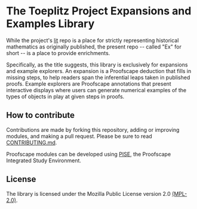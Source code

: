 # The Toeplitz Project Expansions and Examples Library

While the project's [lit](https://github.com/toepproj/lit) repo is
a place for strictly representing historical mathematics as originally
published, the present repo -- called "Ex" for short -- is a place to
provide enrichments.

Specifically, as the title suggests, this library is exclusively for
expansions and example explorers.
An expansion is a Proofscape deduction that fills in missing steps, to help
readers span the inferential leaps taken in published proofs.
Example explorers are Proofscape annotations that present interactive displays
where users can generate numerical examples of the types of objects in play at
given steps in proofs.


## How to contribute

Contributions are made by forking this repository, adding or improving
modules, and making a pull request. Please be sure to read
[CONTRIBUTING.md](CONTRIBUTING.md).

Proofscape modules can be developed using
[PISE](https://proofscape.org/download/pise.html),
the Proofscape Integrated Study Environment.


## License

The library is licensed under the Mozilla Public License version 2.0
[(MPL-2.0)](https://www.mozilla.org/en-US/MPL/2.0/).


